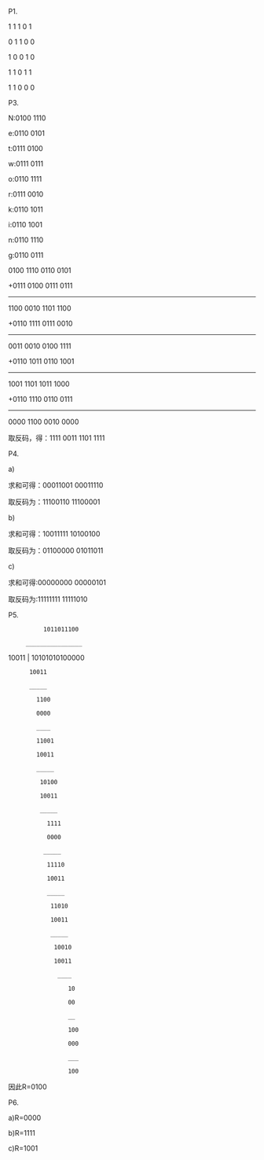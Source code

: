 P1.

1 1 1 0 1

0 1 1 0 0

1 0 0 1 0

1 1 0 1 1

1 1 0 0 0

P3.

N:0100 1110

e:0110 0101

t:0111 0100

w:0111 0111	

o:0110 1111	

r:0111 0010	

k:0110 1011	

i:0110 1001	

n:0110 1110	

g:0110 0111	

 0100 1110 0110 0101
  
+0111 0100 0111 0111

______________________

 1100 0010 1101 1100
  
+0110 1111 0111 0010

______________________

 0011 0010 0100 1111
  
+0110 1011 0110 1001

______________________

 1001 1101 1011 1000

+0110 1110 0110 0111	

______________________

 0000 1100 0010 0000
  
取反码，得：1111 0011 1101 1111

P4.

a)

求和可得：00011001 00011110

取反码为：11100110 11100001

b)

求和可得：10011111 10100100

取反码为：01100000 01011011

c)

求和可得:00000000 00000101

取反码为:11111111 11111010

P5.

              1011011100  

         ________________

10011   | 10101010100000

          10011
          
          _____
          
            1100
            
            0000
            
            ____
            
            11001
            
            10011
            
            _____
            
             10100
             
             10011
             
             _____
             
               1111
              
               0000
              
              _____
              
               11110
               
               10011
               
               _____
               
                11010
                
                10011
                
                _____
                
                 10010
                  
                 10011
                  
                  ____
                  
                     10
                     
                     00
                     
                     __
                     
                     100
                     
                     000
                     
                     ___
                     
                     100
                     
  因此R=0100
  
  P6.
  
  a)R=0000
  
  b)R=1111
  
  c)R=1001
                  
                  
                  
                 
                 
                  
                   
